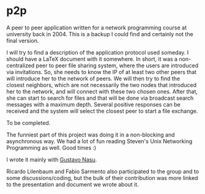 p2p
=========

A peer to peer application written for a network programming course at university back in 2004. This is a backup I could find and certainly not the final version.

I will try to find a description of the application protocol used someday. I should have a LaTeX document with it somewhere. In short, it was a non-centralized peer to peer file sharing system, where the users are introduced via invitations. So, she needs to know the IP of at least two other peers that will introduce her to the network of peers. We will then try to find the closest neighbors, which are not necessarily the two nodes that introduced her to the network, and will connect with these two chosen ones. After that, she can start to search for files and that will be done via broadcast search messages with a maximum depth. Several positive responses can be received and the system will select the closest peer to start a file exchange.

To be completed.

The funniest part of this project was doing it in a non-blocking and asynchronous way. We had a lot of fun reading Steven's Unix Networking Programming as well. Good times :)

I wrote it mainly with [Gustavo Nasu](br.linkedin.com/pub/gustavo-nasu/7/895/645).

Ricardo Lilenbaum and Fabio Sarmento also participated to the group and to some discussions/coding, but the bulk of their contribution was more linked to the presentation and document we wrote about it. 
